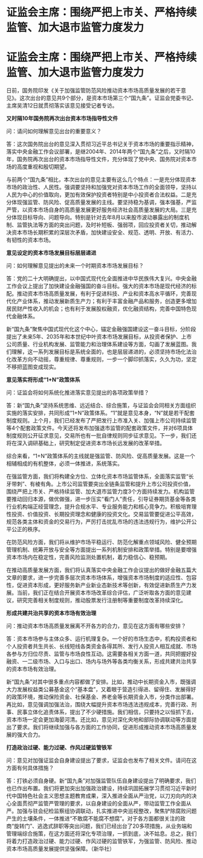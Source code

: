 # 证监会主席：围绕严把上市关、严格持续监管、加大退市监管力度发力

# 证监会主席：围绕严把上市关、严格持续监管、加大退市监管力度发力

日前，国务院印发《关于加强监管防范风险推动资本市场高质量发展的若干意见》。这次出台的意见共9个部分，是资本市场第三个“国九条”。证监会党委书记、主席吴清12日就贯彻落实该意见接受记者专访。

**又时隔10年国务院再次出台资本市场指导性文件**

问：请问如何理解意见出台的重要意义？

答：这次国务院出台的意见深入贯彻习近平总书记关于资本市场的重要指示精神，落实中央金融工作会议部署，是继2004年、2014年两个“国九条”之后，又时隔10年，国务院再次出台的资本市场指导性文件，充分体现了党中央、国务院对资本市场的高度重视和殷切期望。

与前两个“国九条”相比，本次出台的意见主要有这么几个特点：一是充分体现资本市场的政治性、人民性。强调要坚持和加强党对资本市场工作的全面领导，坚持以人民为中心的价值取向，更加有效保护投资者特别是中小投资者合法权益。二是充分体现强监管、防风险、促高质量发展的主线。要坚持稳为基调，强本强基，严监严管，以资本市场自身的高质量发展更好服务经济社会高质量发展的大局。三是充分体现目标导向、问题导向。特别是针对去年8月以来股市波动暴露出的制度机制、监管执法等方面的突出问题，及时补短板、强弱项，回应投资者关切，推动解决资本市场长期积累的深层次矛盾，加快建设安全、规范、透明、开放、有活力、有韧性的资本市场。

**意见设定的资本市场发展目标层层递进**

问：如何理解意见提出的未来一个时期资本市场发展目标？

答：党的二十大明确提出，以中国式现代化全面推进中华民族伟大复兴。中央金融工作会议上提出了加快建设金融强国的奋斗目标。强大的资本市场是现代经济的标配。推动资本市场高质量发展，有利于促进科技、产业和资本高水平循环，完善现代化产业体系，推动发展新质生产力；有利于丰富金融产品和服务，创造更多增加居民财产性收入的机会；也有利于发展股权融资，优化融资结构，完善中国特色现代金融体系。

新“国九条”聚焦中国式现代化这个中心，锚定金融强国建设这一奋斗目标，分阶段提出了未来5年、2035年和本世纪中叶资本市场发展目标，从投资者保护、上市公司质量、行业机构发展、监管能力和治理体系建设等方面，勾画了发展蓝图。我们理解，这一系列发展目标是系统全面的，也是层层递进的，必须坚持市场化法治化改革方向不动摇，尊重规律、尊重规则，一步一个脚印抓落实，久久为功，坚定不移把蓝图变成现实。

**意见落实将形成“1+N”政策体系**

问：证监会将如何系统化推进落实意见提出的各项政策举措？

答：新“国九条”坚持系统思维、远近结合、综合施策，与证监会会同相关方面组织实施的落实安排，共同形成“1+N”政策体系。“1”就是意见本身，“N”就是若干配套制度规则。上个月，我们已经发布了严把发行上市准入关、加强上市公司持续监管等4个配套政策文件。今天还将发布加强退市监管的配套政策文件，并对6项具体制度规则公开征求意见，交易所也有一批自律规则同步征求意见。下一步，我们还将在深入调研基础上，研究制定促进资本市场长远发展的改革举措。

综合来看，“1+N”政策体系的主线就是强监管、防风险、促高质量发展。这是一个相辅相成的有机整体，必须一体推进，系统落实。

在强监管方面，我们将构建全方位、立体化资本市场监管体系，全面落实监管“长牙带刺”、有棱有角。上市公司监管要突出全链条监管和提升上市公司投资价值，围绕严把上市关、严格持续监管、加大退市监管力度3个方面持续发力。机构监管要推动回归本源，做优做强，进一步压实“看门人”责任，引导证券期货基金等各类行业机构端正经营理念，提升合规水平、专业服务能力和核心竞争力。积极培育理性投资、价值投资、长期投资理念和健康的投资文化。交易监管要促进公平高效，规范各类主体和资金的交易行为，严厉打击扰乱市场的违法违规行为，维护公开公平公正的秩序。

在防范风险方面，我们将从维护市场平稳运行、防范化解重点领域风险、健全预期管理机制、统筹开放与安全等方面提出一系列机制安排和政策举措。特别是要增强资本市场内在稳定性，完善风险监测处置机制，着力稳信心、稳预期。

在推动高质量发展方面，我们将认真落实中央金融工作会议提出的做好金融五篇大文章的要求，进一步完善多层次资本市场体系，增强资本市场制度的适应性、包容性，促进资本形成，更好服务新产业新业态新技术等创新，有效促进新质生产力发展。当前，我们正在结合开展资本市场改革综合评估，广泛听取各方面的意见建议，研究完善相关制度规则，推动股票发行注册制等重要制度改革持续深化。

**形成共建共治共享的资本市场有效治理**

问：推动资本市场高质量发展离不开各方的合力，意见在这方面有哪些安排？

答：资本市场参与主体众多、运行机理复杂。一个好的市场生态中，机构投资者和个人投资者共生共长、长线短线各类资金各得其所、发行人投资人相互成就、市场各参与方归位尽责、监管与市场良性互动。这需要各相关方面一道，共同把握好投融资、一二级市场、入口与出口、场内与场外等各类均衡关系，形成共建共治共享的资本市场有效治理。

新“国九条”对其中很多重点内容都做了安排。比如，推动中长期资金入市，既强调大力发展权益类公募基金这个“基本盘”，又着眼于营造引得进、留得住、发展得好的政策环境，推动保险资金、社保基金、养老金等长期资金入市，分类作出部署。再比如，意见强调加强法治，围绕大幅提升资本市场违法违规成本，完善行政、刑事、民事立体化追责体系，提出了不少硬措施。我们相信，只要持之以恒抓下去，资本市场一定会更加海晏河清。还比如，意见对深化央地和部际协调联动等方面提出了要求。我们将继续加强与各方面的工作协同，促进形成推动资本市场高质量发展的强大合力。

**打造政治过硬、能力过硬、作风过硬监管铁军**

问：意见对加强证监会自身建设提出了要求，证监会也发布了相关文件。请问在这方面有何具体措施？

答：打铁必须自身硬。新“国九条”对加强监管队伍自身建设提出了明确要求，我们也已作出布置。我们将更加突出加强政治建设，持续巩固拓展学习贯彻习近平新时代中国特色社会主义思想主题教育成果，深入推进全面从严治党，以刀刃向内的决心全面贯彻严监管严管理的要求，以自身建设的全面从严，带动监管工作全面从严。加强与驻会纪检监察组协调联动，扎实推进中央巡视整改，聚焦铲除腐败问题产生的土壤条件，一体推进“不敢腐不能腐不想腐”。对于各方面都很关注的政商“旋转门”、逃逸式辞职等突出问题，我们已经出台了20多项措施，从业务端和管理端综合施策，在这方面还将深化专项治理，一抓到底，决不姑息。总之，我们将着力打造政治过硬、能力过硬、作风过硬的监管铁军，为强监管、防风险、推动资本市场高质量发展提供坚强保障。（新华社）

